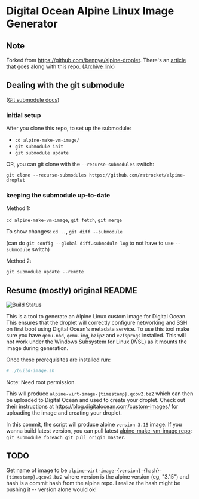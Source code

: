 # Digital Ocean Alpine Linux Image Generator

## Note

Forked from https://github.com/benpye/alpine-droplet.  There's an
[article](https://curlybracket.co.uk/blog/running-alpine-linux-on-digital-ocean/)
that goes along with this repo.  ([Archive
link](https://web.archive.org/web/20240222015631/https://curlybracket.co.uk/blog/running-alpine-linux-on-digital-ocean/))

## Dealing with the git submodule

([Git submodule
docs](https://git-scm.com/book/en/v2/Git-Tools-Submodules))

### initial setup

After you clone this repo, to set up the submodule:

- `cd alpine-make-vm-image/`
- `git submodule init`
- `git submodule update`

OR, you can git clone with the `--recurse-submodules` switch:

`git clone --recurse-submodules https://github.com/ratrocket/alpine-droplet`

### keeping the submodule up-to-date

Method 1:

`cd alpine-make-vm-image`, `git fetch`, `git merge`

To show changes: `cd ..`, `git diff --submodule`

(can do `git config --global diff.submodule log` to not have to use
`--submodule` switch)

Method 2:

`git submodule update --remote`

## Resume (mostly) original README

![Build Status](https://github.com/ratrocket/alpine-droplet/actions/workflows/build.yml/badge.svg?branch=master)

This is a tool to generate an Alpine Linux custom image for Digital
Ocean. This ensures that the droplet will correctly configure networking
and SSH on first boot using Digital Ocean's metadata service. To use
this tool make sure you have `qemu-nbd`, `qemu-img`, `bzip2` and
`e2fsprogs` installed. This will not work under the Windows Subsystem
for Linux (WSL) as it mounts the image during generation.

Once these prerequisites are installed run:

```bash
# ./build-image.sh
```

Note: Need root permission.

This will produce `alpine-virt-image-{timestamp}.qcow2.bz2` which can
then be uploaded to Digital Ocean and used to create your droplet. Check
out their instructions at https://blog.digitalocean.com/custom-images/
for uploading the image and creating your droplet.

In this commit, the script will produce alpine `version 3.15` image. If
you wanna build latest version, you can pull latest
[alpine-make-vm-image repo](https://github.com/alpinelinux/alpine-make-vm-image):
`git submodule foreach git pull origin master`.

## TODO

Get name of image to be
`alpine-virt-image-{version}-{hash}-{timestamp}.qcow2.bz2` where version
is the alpine version (eg, "3.15") and hash is a commit hash from the
alpine repo.  I realize the hash might be pushing it -- version alone
would ok!

